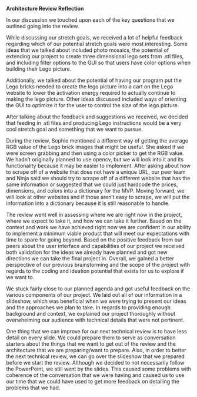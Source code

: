 **Architecture Review Reflection**

In our discussion we touched upon each of the key questions that we outlined going into the review.

While discussing our stretch goals, we received a lot of helpful feedback regarding which of our potential stretch goals were most interesting. Some ideas that we talked about included photo mosaics, the potential of extending our project to create three dimensional lego sets from .stl files, and including filter options to the GUI so that users have color options when building their Lego picture.

Additionally, we talked about the potential of having our program put the Lego bricks needed to create the lego picture into a cart on the Lego website to lower the activation energy required to actually continue to making the lego picture. Other ideas discussed included ways of orienting the GUI to optimize it for the user to control the size of the lego picture.

After talking about the feedback and suggestions we received, we decided that feeding in .stl files and producing Lego instructions would be a very cool stretch goal and something that we want to pursue.

During the review, Sophie mentioned a different way of getting the average RGB value of the Lego brick images that might be useful. She asked if we were screen grabbing and then using a color picker to get the RGB value. We hadn’t originally planned to use opencv, but we will look into it and its functionality because it may be easier to implement. After asking about how to scrape off of a website that does not have a unique URL, our peer team and Ninja said we should try to scrape off of a different website that has the same information or suggested that we could just hardcode the prices, dimensions, and colors into a dictionary for the MVP. Moving forward, we will look at other websites and if those aren’t easy to scrape, we will put the information into a dictionary because it is still reasonable to handle.

The review went well in assessing where we are right now in the project, where we expect to take it, and how we can take it further. Based on the context and work we have achieved right now we are confident in our ability to implement a minimum viable product that will meet our expectations with time to spare for going beyond. Based on the positive feedback from our peers about the user interface and capabilities of our project we received both validation for the ideas we already have planned and got new directions we can take the final project in. Overall, we gained a better perspective of our previous brainstorming and the scope of the project with regards to the coding and ideation potential that exists for us to explore if we want to.

We stuck fairly close to our planned agenda and got useful feedback on the various components of our project. We laid out all of our information in a slideshow, which was beneficial when we were trying to present our ideas and the approaches we plan to take.  In regards to providing enough background and context, we explained our project thoroughly without overwhelming our audience with technical details that were not pertinent.

One thing that we can improve for our next technical review is to have less detail on every slide. We could prepare them to serve as conversation starters about the things that we want to get out of the review and the architecture that we are preparing/want to prepare. Also, in order to better the next technical review, we can go over the slideshow that we prepared before we start the review. 
Although we decided to not necessarily follow the PowerPoint, we still went by the slides. This caused some problems with coherence of the conversation that we were having and caused us to use our time that we could have used to get more feedback on detailing the problems that we had.


